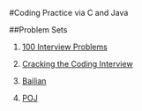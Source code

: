 #Coding Practice via C and Java

##Problem Sets

1. [100 Interview Problems](http://blog.csdn.net/v\_JULY\_v/article/details/6015165)

2. [Cracking the Coding Interview](http://www.crackingthecodinginterview.com/)

3. [Bailian](http://bailian.openjudge.cn/practice/)

4. [POJ](http://poj.org)
